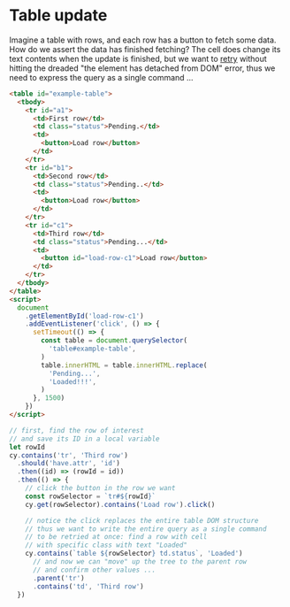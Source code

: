 # Table update

Imagine a table with rows, and each row has a button to fetch some data. How do we assert the data has finished fetching? The cell does change its text contents when the update is finished, but we want to [retry](https://on.cypress.io/retry-ability) without hitting the dreaded "the element has detached from DOM" error, thus we need to express the query as a single command ...

<!-- fiddle Table update -->

```html
<table id="example-table">
  <tbody>
    <tr id="a1">
      <td>First row</td>
      <td class="status">Pending.</td>
      <td>
        <button>Load row</button>
      </td>
    </tr>
    <tr id="b1">
      <td>Second row</td>
      <td class="status">Pending..</td>
      <td>
        <button>Load row</button>
      </td>
    </tr>
    <tr id="c1">
      <td>Third row</td>
      <td class="status">Pending...</td>
      <td>
        <button id="load-row-c1">Load row</button>
      </td>
    </tr>
  </tbody>
</table>
<script>
  document
    .getElementById('load-row-c1')
    .addEventListener('click', () => {
      setTimeout(() => {
        const table = document.querySelector(
          'table#example-table',
        )
        table.innerHTML = table.innerHTML.replace(
          'Pending...',
          'Loaded!!!',
        )
      }, 1500)
    })
</script>
```

```js
// first, find the row of interest
// and save its ID in a local variable
let rowId
cy.contains('tr', 'Third row')
  .should('have.attr', 'id')
  .then((id) => (rowId = id))
  .then(() => {
    // click the button in the row we want
    const rowSelector = `tr#${rowId}`
    cy.get(rowSelector).contains('Load row').click()

    // notice the click replaces the entire table DOM structure
    // thus we want to write the entire query as a single command
    // to be retried at once: find a row with cell
    // with specific class with text "Loaded"
    cy.contains(`table ${rowSelector} td.status`, 'Loaded')
      // and now we can "move" up the tree to the parent row
      // and confirm other values ...
      .parent('tr')
      .contains('td', 'Third row')
  })
```

<!-- fiddle-end -->
